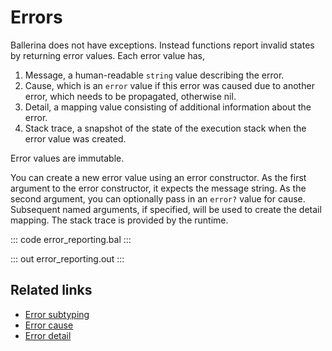 # Errors

Ballerina does not have exceptions. Instead functions report invalid states by returning error values. Each error value has,
1. Message, a human-readable `string` value describing the error.
2. Cause, which is an `error` value if this error was caused due to another error, which needs to be propagated, otherwise nil.
3. Detail, a mapping value consisting of additional information about the error.
4. Stack trace, a snapshot of the state of the execution stack when the error value was created.

Error values are immutable.

You can create a new error value using an error constructor. As the first argument to the error constructor, it expects the message string. As the second argument, you can optionally pass in an `error?` value for cause. Subsequent named arguments, if specified, will be used to create the detail mapping. The stack trace is provided by the runtime.

::: code error_reporting.bal :::

::: out error_reporting.out :::

## Related links
- [Error subtyping](https://ballerina.io/learn/by-example/error-subtyping/)
- [Error cause](https://ballerina.io/learn/by-example/error-cause/)
- [Error detail](https://ballerina.io/learn/by-example/error-detail/)
